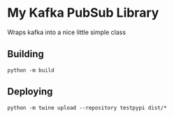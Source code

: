 # My Kafka PubSub Library

Wraps kafka into a nice little simple class

## Building
`python -m build `

## Deploying
`python -m twine upload --repository testpypi dist/*`